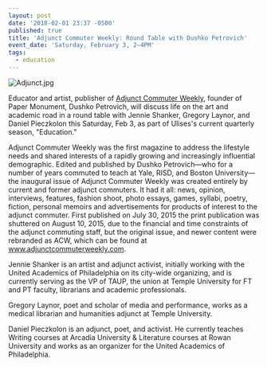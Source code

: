 ```yaml
---
layout: post
date: '2018-02-01 23:37 -0500'
published: true
title: 'Adjunct Commuter Weekly: Round Table with Dushko Petrovich'
event_date: 'Saturday, February 3, 2–4PM'
tags:
  - education
---
```

![Adjunct.jpg]({{site.baseurl}}/assets/img/Adjunct.jpg)


Educator and artist, publisher of [Adjunct Commuter Weekly](https://adjunctcommuterweekly.com/), founder of Paper Monument, Dushko Petrovich, will discuss life on the art and academic road in a round table with Jennie Shanker, Gregory Laynor, and Daniel Pieczkolon this Saturday, Feb 3, as part of Ulises's current quarterly season, "Education."

Adjunct Commuter Weekly was the first magazine to address the lifestyle needs and shared interests of a rapidly growing and increasingly influential demographic. Edited and published by Dushko Petrovich—who for a number of years commuted to teach at Yale, RISD, and Boston University—the inaugural issue of Adjunct Commuter Weekly was created entirely by current and former adjunct commuters. It had it all: news, opinion, interviews, features, fashion shoot, photo essays, games, syllabi, poetry, fiction, personal memoirs and advertisements for products of interest to the adjunct commuter. First published on July 30, 2015 the print publication was shuttered on August 10, 2015, due to the financial and time constraints of the adjunct commuting staff, but the original issue, and newer content were rebranded as ACW, which can be found at www.adjunctcommuterweekly.com.

Jennie Shanker is an artist and adjunct activist, initially working with the United Academics of Philadelphia on its city-wide organizing, and is currently serving as the VP of TAUP, the union at Temple University for FT and PT faculty, librarians and academic professionals.

Gregory Laynor, poet and scholar of media and performance, works as a medical librarian and humanities adjunct at Temple University.

Daniel Pieczkolon is an adjunct, poet, and activist. He currently teaches Writing courses at Arcadia University & Literature courses at Rowan University and works as an organizer for the United Academics of Philadelphia.  